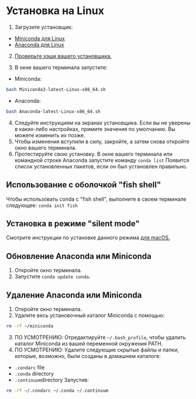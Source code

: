 # Установка на Linux

1. Загрузите установщик:
- [Miniconda для Linux](https://docs.conda.io/en/latest/miniconda.html#linux-installers)
- [Anaconda для Linux](https://www.anaconda.com/download/)

2. [Проверьте хэши вашего установщика.](https://docs.conda.io/projects/conda/en/latest/user-guide/install/download.html#hash-verification)

3. В окне вашего терминала запустите:
- Miniconda:
```sh
bash Miniconda3-latest-Linux-x86_64.sh
```
- Anaconda:
```sh
bash Anaconda-latest-Linux-x86_64.sh
```
4. Следуйте инструкциям на экранах установщика.
Если вы не уверены в каких-либо настройках, примите значения по умолчанию. Вы можете изменить их позже.
5. Чтобы изменения вступили в силу, закройте, а затем снова откройте окно вашего терминала.
6. Протестируйте свою установку. В окне вашего терминала или командной строке Anaconda запустите команду `conda list`
Появится список установленных пакетов, если он был установлен правильно.

## Использование с оболочкой "fish shell"
Чтобы использовать conda с "fish shell", выполните в своем терминале следующее:
`conda init fish`
## Установка в режиме "silent mode"
Смотрите инструкции по установке данного режима [для macOS.](https://docs.conda.io/projects/conda/en/latest/user-guide/install/macos.html#install-macos-silent)
## Обновление Anaconda или Miniconda
1. Откройте окно терминала.
2. Запустите `conda update conda`.

## Удаление Anaconda или Miniconda
1. Откройте окно терминала.
2. Удалите весь установочный каталог Miniconda с помощью:
```sh
rm -rf ~/miniconda
```
3. ПО УСМОТРЕНИЮ: Отредактируйте `~/.bash_profile`, чтобы удалить каталог Miniconda из вашей переменной окружения PATH. 
4. ПО УСМОТРЕНИЮ: Удалите следующие скрытые файлы и папки, которые, возможно, были созданы в домашнем каталоге:
- `.condarc` file
- `.conda` directory
- `.continuum`directory
Запустив:
```sh
rm -rf ~/.condarc ~/.conda ~/.continuum
```
